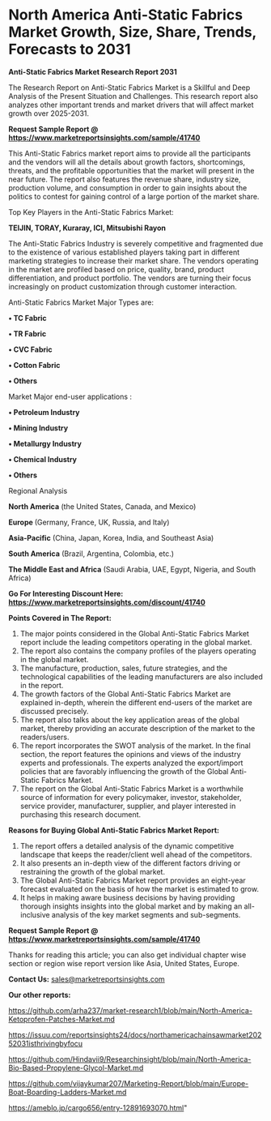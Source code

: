 # North America Anti-Static Fabrics Market Growth, Size, Share, Trends, Forecasts to 2031

<strong>Anti-Static Fabrics Market Research Report 2031</strong>

The Research Report on Anti-Static Fabrics Market is a Skillful and Deep Analysis of the Present Situation and Challenges. This research report also analyzes other important trends and market drivers that will affect market growth over 2025-2031.

<strong>Request Sample Report @ <a href=https://www.marketreportsinsights.com/sample/41740>https://www.marketreportsinsights.com/sample/41740</a></strong>

This Anti-Static Fabrics market report aims to provide all the participants and the vendors will all the details about growth factors, shortcomings, threats, and the profitable opportunities that the market will present in the near future. The report also features the revenue share, industry size, production volume, and consumption in order to gain insights about the politics to contest for gaining control of a large portion of the market share.

Top Key Players in the Anti-Static Fabrics Market:

<strong>TEIJIN, TORAY, Kuraray, ICI, Mitsubishi Rayon</strong>

The Anti-Static Fabrics Industry is severely competitive and fragmented due to the existence of various established players taking part in different marketing strategies to increase their market share. The vendors operating in the market are profiled based on price, quality, brand, product differentiation, and product portfolio. The vendors are turning their focus increasingly on product customization through customer interaction.

Anti-Static Fabrics Market Major Types are:

<strong>•  TC Fabric

•  TR Fabric

•  CVC Fabric

•  Cotton Fabric

•  Others</strong>

Market Major end-user applications :

<strong>•  Petroleum Industry

•  Mining Industry

•  Metallurgy Industry

•  Chemical Industry

•  Others</strong>

Regional Analysis

</u><strong><b>North America</b></strong> (the United States, Canada, and Mexico)

<strong><b>Europe </b></strong>(Germany, France, UK, Russia, and Italy)

<strong><b>Asia-Pacific</b></strong> (China, Japan, Korea, India, and Southeast Asia)

<strong><b>South America</b></strong> (Brazil, Argentina, Colombia, etc.)

<strong><b>The Middle East and Africa</b></strong> (Saudi Arabia, UAE, Egypt, Nigeria, and South Africa)

<strong>Go For Interesting Discount Here: <a href=https://www.marketreportsinsights.com/discount/41740>https://www.marketreportsinsights.com/discount/41740</a></strong>

<strong>Points Covered in The Report:</strong>
<ol>
  <li>The major points considered in the Global Anti-Static Fabrics Market report include the leading competitors operating in the global market.</li>
  <li>The report also contains the company profiles of the players operating in the global market.</li>
  <li>The manufacture, production, sales, future strategies, and the technological capabilities of the leading manufacturers are also included in the report.</li>
  <li>The growth factors of the Global Anti-Static Fabrics Market are explained in-depth, wherein the different end-users of the market are discussed precisely.</li>
  <li>The report also talks about the key application areas of the global market, thereby providing an accurate description of the market to the readers/users.</li>
  <li>The report incorporates the SWOT analysis of the market. In the final section, the report features the opinions and views of the industry experts and professionals. The experts analyzed the export/import policies that are favorably influencing the growth of the Global Anti-Static Fabrics Market.</li>
  <li>The report on the Global Anti-Static Fabrics Market is a worthwhile source of information for every policymaker, investor, stakeholder, service provider, manufacturer, supplier, and player interested in purchasing this research document.</li>
</ol>
<strong>Reasons for Buying Global Anti-Static Fabrics Market Report:</strong>

<ol>
  <li>The report offers a detailed analysis of the dynamic competitive landscape that keeps the reader/client well ahead of the competitors.</li>
  <li>It also presents an in-depth view of the different factors driving or restraining the growth of the global market.</li>
  <li>The Global Anti-Static Fabrics Market report provides an eight-year forecast evaluated on the basis of how the market is estimated to grow.</li>
  <li>It helps in making aware business decisions by having providing thorough insights insights into the global market and by making an all-inclusive analysis of the key market segments and sub-segments.</li>
</ol>
<strong>Request Sample Report @ <a href=https://www.marketreportsinsights.com/sample/41740>https://www.marketreportsinsights.com/sample/41740</a></strong>


Thanks for reading this article; you can also get individual chapter wise section or region wise report version like Asia, United States, Europe.

<strong>Contact Us:</strong>
sales@marketreportsinsights.com

<strong>Our other reports:</strong>

<a href=https://github.com/arha237/market-research1/blob/main/North-America-Ketoprofen-Patches-Market.md>https://github.com/arha237/market-research1/blob/main/North-America-Ketoprofen-Patches-Market.md</a>

<a href=https://issuu.com/reportsinsights24/docs/northamericachainsawmarket20252031isthrivingbyfocu>https://issuu.com/reportsinsights24/docs/northamericachainsawmarket20252031isthrivingbyfocu</a>

<a href=https://github.com/Hindavii9/Researchinsight/blob/main/North-America-Bio-Based-Propylene-Glycol-Market.md>https://github.com/Hindavii9/Researchinsight/blob/main/North-America-Bio-Based-Propylene-Glycol-Market.md</a>

<a href=https://github.com/vijaykumar207/Marketing-Report/blob/main/Europe-Boat-Boarding-Ladders-Market.md>https://github.com/vijaykumar207/Marketing-Report/blob/main/Europe-Boat-Boarding-Ladders-Market.md</a>

<a href=https://ameblo.jp/cargo656/entry-12891693070.html>https://ameblo.jp/cargo656/entry-12891693070.html</a>"
